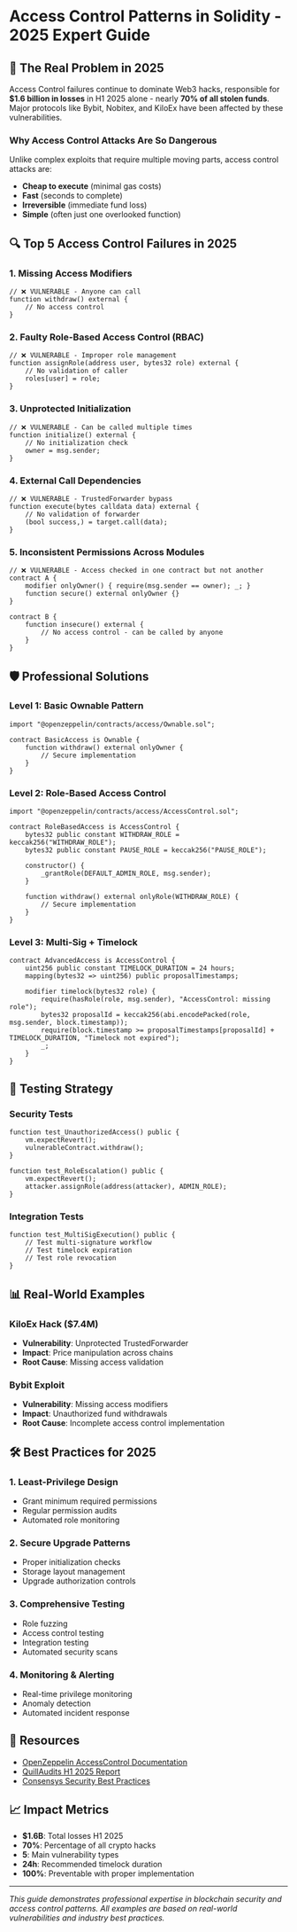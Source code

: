 # Access Control Patterns in Solidity - 2025 Expert Guide

## 🚨 The Real Problem in 2025

Access Control failures continue to dominate Web3 hacks, responsible for **$1.6 billion in losses** in H1 2025 alone - nearly **70% of all stolen funds**. Major protocols like Bybit, Nobitex, and KiloEx have been affected by these vulnerabilities.

### Why Access Control Attacks Are So Dangerous

Unlike complex exploits that require multiple moving parts, access control attacks are:
- **Cheap to execute** (minimal gas costs)
- **Fast** (seconds to complete)
- **Irreversible** (immediate fund loss)
- **Simple** (often just one overlooked function)

## 🔍 Top 5 Access Control Failures in 2025

### 1. Missing Access Modifiers
```solidity
// ❌ VULNERABLE - Anyone can call
function withdraw() external {
    // No access control
}
```

### 2. Faulty Role-Based Access Control (RBAC)
```solidity
// ❌ VULNERABLE - Improper role management
function assignRole(address user, bytes32 role) external {
    // No validation of caller
    roles[user] = role;
}
```

### 3. Unprotected Initialization
```solidity
// ❌ VULNERABLE - Can be called multiple times
function initialize() external {
    // No initialization check
    owner = msg.sender;
}
```

### 4. External Call Dependencies
```solidity
// ❌ VULNERABLE - TrustedForwarder bypass
function execute(bytes calldata data) external {
    // No validation of forwarder
    (bool success,) = target.call(data);
}
```

### 5. Inconsistent Permissions Across Modules
```solidity
// ❌ VULNERABLE - Access checked in one contract but not another
contract A {
    modifier onlyOwner() { require(msg.sender == owner); _; }
    function secure() external onlyOwner {}
}

contract B {
    function insecure() external {
        // No access control - can be called by anyone
    }
}
```

## 🛡️ Professional Solutions

### Level 1: Basic Ownable Pattern
```solidity
import "@openzeppelin/contracts/access/Ownable.sol";

contract BasicAccess is Ownable {
    function withdraw() external onlyOwner {
        // Secure implementation
    }
}
```

### Level 2: Role-Based Access Control
```solidity
import "@openzeppelin/contracts/access/AccessControl.sol";

contract RoleBasedAccess is AccessControl {
    bytes32 public constant WITHDRAW_ROLE = keccak256("WITHDRAW_ROLE");
    bytes32 public constant PAUSE_ROLE = keccak256("PAUSE_ROLE");
    
    constructor() {
        _grantRole(DEFAULT_ADMIN_ROLE, msg.sender);
    }
    
    function withdraw() external onlyRole(WITHDRAW_ROLE) {
        // Secure implementation
    }
}
```

### Level 3: Multi-Sig + Timelock
```solidity
contract AdvancedAccess is AccessControl {
    uint256 public constant TIMELOCK_DURATION = 24 hours;
    mapping(bytes32 => uint256) public proposalTimestamps;
    
    modifier timelock(bytes32 role) {
        require(hasRole(role, msg.sender), "AccessControl: missing role");
        bytes32 proposalId = keccak256(abi.encodePacked(role, msg.sender, block.timestamp));
        require(block.timestamp >= proposalTimestamps[proposalId] + TIMELOCK_DURATION, "Timelock not expired");
        _;
    }
}
```

## 🧪 Testing Strategy

### Security Tests
```solidity
function test_UnauthorizedAccess() public {
    vm.expectRevert();
    vulnerableContract.withdraw();
}

function test_RoleEscalation() public {
    vm.expectRevert();
    attacker.assignRole(address(attacker), ADMIN_ROLE);
}
```

### Integration Tests
```solidity
function test_MultiSigExecution() public {
    // Test multi-signature workflow
    // Test timelock expiration
    // Test role revocation
}
```

## 📊 Real-World Examples

### KiloEx Hack ($7.4M)
- **Vulnerability**: Unprotected TrustedForwarder
- **Impact**: Price manipulation across chains
- **Root Cause**: Missing access validation

### Bybit Exploit
- **Vulnerability**: Missing access modifiers
- **Impact**: Unauthorized fund withdrawals
- **Root Cause**: Incomplete access control implementation

## 🛠️ Best Practices for 2025

### 1. Least-Privilege Design
- Grant minimum required permissions
- Regular permission audits
- Automated role monitoring

### 2. Secure Upgrade Patterns
- Proper initialization checks
- Storage layout management
- Upgrade authorization controls

### 3. Comprehensive Testing
- Role fuzzing
- Access control testing
- Integration testing
- Automated security scans

### 4. Monitoring & Alerting
- Real-time privilege monitoring
- Anomaly detection
- Automated incident response

## 🔗 Resources

- [OpenZeppelin AccessControl Documentation](https://docs.openzeppelin.com/contracts/4.x/access-control)
- [QuillAudits H1 2025 Report](https://quillaudits.com/reports)
- [Consensys Security Best Practices](https://consensys.net/diligence/best-practices/)

## 📈 Impact Metrics

- **$1.6B**: Total losses H1 2025
- **70%**: Percentage of all crypto hacks
- **5**: Main vulnerability types
- **24h**: Recommended timelock duration
- **100%**: Preventable with proper implementation

---

*This guide demonstrates professional expertise in blockchain security and access control patterns. All examples are based on real-world vulnerabilities and industry best practices.*
